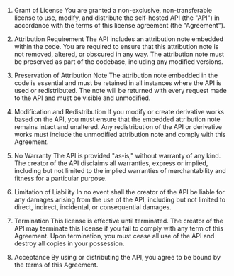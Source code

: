 1. Grant of License
You are granted a non-exclusive, non-transferable license to use, modify, and distribute the self-hosted API (the "API") in accordance with the terms of this license agreement (the "Agreement").

2. Attribution Requirement
The API includes an attribution note embedded within the code. You are required to ensure that this attribution note is not removed, altered, or obscured in any way. The attribution note must be preserved as part of the codebase, including any modified versions.

3. Preservation of Attribution Note
The attribution note embedded in the code is essential and must be retained in all instances where the API is used or redistributed. The note will be returned with every request made to the API and must be visible and unmodified.

4. Modification and Redistribution
If you modify or create derivative works based on the API, you must ensure that the embedded attribution note remains intact and unaltered. Any redistribution of the API or derivative works must include the unmodified attribution note and comply with this Agreement.

5. No Warranty
The API is provided "as-is," without warranty of any kind. The creator of the API disclaims all warranties, express or implied, including but not limited to the implied warranties of merchantability and fitness for a particular purpose.

6. Limitation of Liability
In no event shall the creator of the API be liable for any damages arising from the use of the API, including but not limited to direct, indirect, incidental, or consequential damages.

7. Termination
This license is effective until terminated. The creator of the API may terminate this license if you fail to comply with any term of this Agreement. Upon termination, you must cease all use of the API and destroy all copies in your possession.

8. Acceptance
By using or distributing the API, you agree to be bound by the terms of this Agreement.
